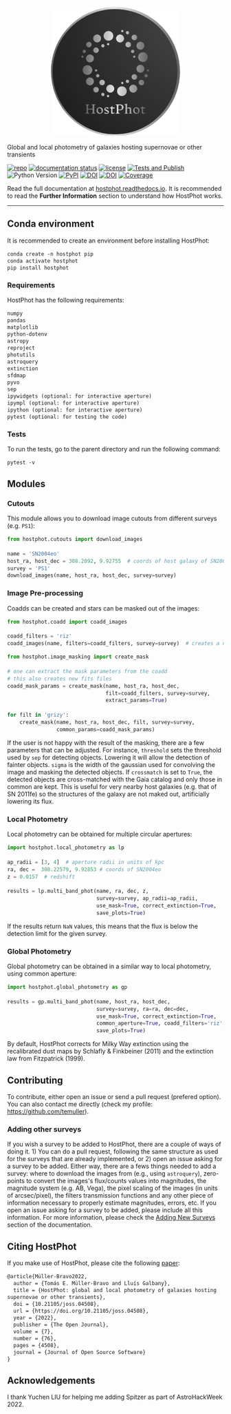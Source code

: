 <p align="center">
	<img src="docs/hostphot_logo.png" alt="drawing" width="300"/>
</p>

Global and local photometry of galaxies hosting supernovae or other transients

[![repo](https://img.shields.io/badge/GitHub-temuller%2Fhostphot-blue.svg?style=flat)](https://github.com/temuller/hostphot)
[![documentation status](https://readthedocs.org/projects/hostphot/badge/?version=latest&style=flat)](https://hostphot.readthedocs.io/en/latest/?badge=latest)
[![license](http://img.shields.io/badge/license-MIT-blue.svg?style=flat)](https://github.com/temuller/hostphot/blob/master/LICENSE)
[![Tests and Publish](https://github.com/temuller/hostphot/actions/workflows/main.yml/badge.svg)](https://github.com/temuller/hostphot/actions/workflows/main.yml)
![Python Version](https://img.shields.io/badge/Python-3.8%2B-blue)
[![PyPI](https://img.shields.io/pypi/v/hostphot?label=PyPI&logo=pypi&logoColor=white)](https://pypi.org/project/hostphot/)
[![DOI](https://joss.theoj.org/papers/10.21105/joss.04508/status.svg)](https://doi.org/10.21105/joss.04508)
[![DOI](https://zenodo.org/badge/DOI/10.5281/zenodo.6992139.svg)](https://doi.org/10.5281/zenodo.6992139)
[![Coverage](https://raw.githubusercontent.com/temuller/hostphot/main/coverage.svg)](https://raw.githubusercontent.com/temuller/hostphot/main/coverage.svg)


Read the full documentation at [hostphot.readthedocs.io](https://hostphot.readthedocs.io/en/latest/). It is recommended to read the **Further Information** section to understand how HostPhot works.
___
## Conda environment

It is recommended to create an environment before installing HostPhot:

```code
conda create -n hostphot pip
conda activate hostphot
pip install hostphot
```

### Requirements

HostPhot has the following requirements:

```code
numpy
pandas
matplotlib
python-dotenv
astropy
reproject
photutils
astroquery
extinction
sfdmap
pyvo
sep
ipywidgets (optional: for interactive aperture)
ipympl (optional: for interactive aperture)
ipython (optional: for interactive aperture)
pytest (optional: for testing the code)
```

### Tests

To run the tests, go to the parent directory and run the following command:

```code
pytest -v
```

## Modules

### Cutouts

This module allows you to download image cutouts from different surveys (e.g. `PS1`):

```python
from hostphot.cutouts import download_images

name = 'SN2004eo'
host_ra, host_dec = 308.2092, 9.92755  # coords of host galaxy of SN2004eo
survey = 'PS1'
download_images(name, host_ra, host_dec, survey=survey)
```

### Image Pre-processing

Coadds can be created and stars can be masked out of the images:

```python
from hostphot.coadd import coadd_images

coadd_filters = 'riz'
coadd_images(name, filters=coadd_filters, survey=survey)  # creates a new fits file
```

```python
from hostphot.image_masking import create_mask

# one can extract the mask parameters from the coadd
# this also creates new fits files
coadd_mask_params = create_mask(name, host_ra, host_dec,
                                filt=coadd_filters, survey=survey,
                                extract_params=True)  

for filt in 'grizy':
    create_mask(name, host_ra, host_dec, filt, survey=survey,
                common_params=coadd_mask_params)
```

If the user is not happy with the result of the masking, there are a few parameters that can be adjusted. For instance, `threshold` sets the threshold used by `sep` for detecting objects. Lowering it will allow the detection of fainter objects. `sigma` is the width of the gaussian used for convolving the image and masking the detected objects. If `crossmatch` is set to `True`, the detected objects are cross-matched with the Gaia catalog and only those in common are kept. This is useful for very nearby host galaxies (e.g. that of SN 2011fe) so the structures of the galaxy are not maked out, artificially lowering its flux.

### Local Photometry

Local photometry can be obtained for multiple circular apertures:


```python
import hostphot.local_photometry as lp

ap_radii = [3, 4]  # aperture radii in units of kpc
ra, dec =  308.22579, 9.92853 # coords of SN2004eo
z = 0.0157  # redshift

results = lp.multi_band_phot(name, ra, dec, z,
                             survey=survey, ap_radii=ap_radii, 
                             use_mask=True, correct_extinction=True,
                             save_plots=True)
```

If the results return `NaN` values, this means that the flux is below the detection limit for the given survey.

### Global Photometry

Global photometry can be obtained in a similar way to local photometry, using common aperture:

```python
import hostphot.global_photometry as gp

results = gp.multi_band_phot(name, host_ra, host_dec, 
                             survey=survey, ra=ra, dec=dec,
                             use_mask=True, correct_extinction=True,
                             common_aperture=True, coadd_filters='riz', 
                             save_plots=True)
```

By default, HostPhot corrects for Milky Way extinction using the recalibrated dust maps
by Schlafly & Finkbeiner (2011) and the extinction law from Fitzpatrick (1999).

## Contributing

To contribute, either open an issue or send a pull request (prefered option). You can also contact me directly (check my profile: https://github.com/temuller).

### Adding other surveys

If you wish a survey to be added to HostPhot, there are a couple of ways of doing it. 1) You can do a pull request, following the same structure as used for the surveys that are already implemented, or 2) open an issue asking for a survey to be added. Either way, there are a fews things needed to add a survey: where to download the images from (e.g., using `astroquery`), zero-points to convert the images's flux/counts values into magnitudes, the magnitude system (e.g. AB, Vega), the pixel scaling of the images (in units of arcsec/pixel), the filters transmission functions and any other piece of information necessary to properly estimate magnitudes, errors, etc. If you open an issue asking for a survey to be added, please include all this information. For more information, please check the [Adding New Surveys](https://hostphot.readthedocs.io/en/latest/further_information/adding_surveys.html) section of the documentation.


## Citing HostPhot

If you make use of HostPhot, please cite the following [paper](https://joss.theoj.org/papers/10.21105/joss.04508):

```code
@article{Müller-Bravo2022, 
  author = {Tomás E. Müller-Bravo and Lluís Galbany},
  title = {HostPhot: global and local photometry of galaxies hosting supernovae or other transients},
  doi = {10.21105/joss.04508}, 
  url = {https://doi.org/10.21105/joss.04508}, 
  year = {2022}, 
  publisher = {The Open Journal}, 
  volume = {7}, 
  number = {76}, 
  pages = {4508},  
  journal = {Journal of Open Source Software} 
} 
```

## Acknowledgements

I thank Yuchen LIU for helping me adding Spitzer as part of AstroHackWeek 2022.
